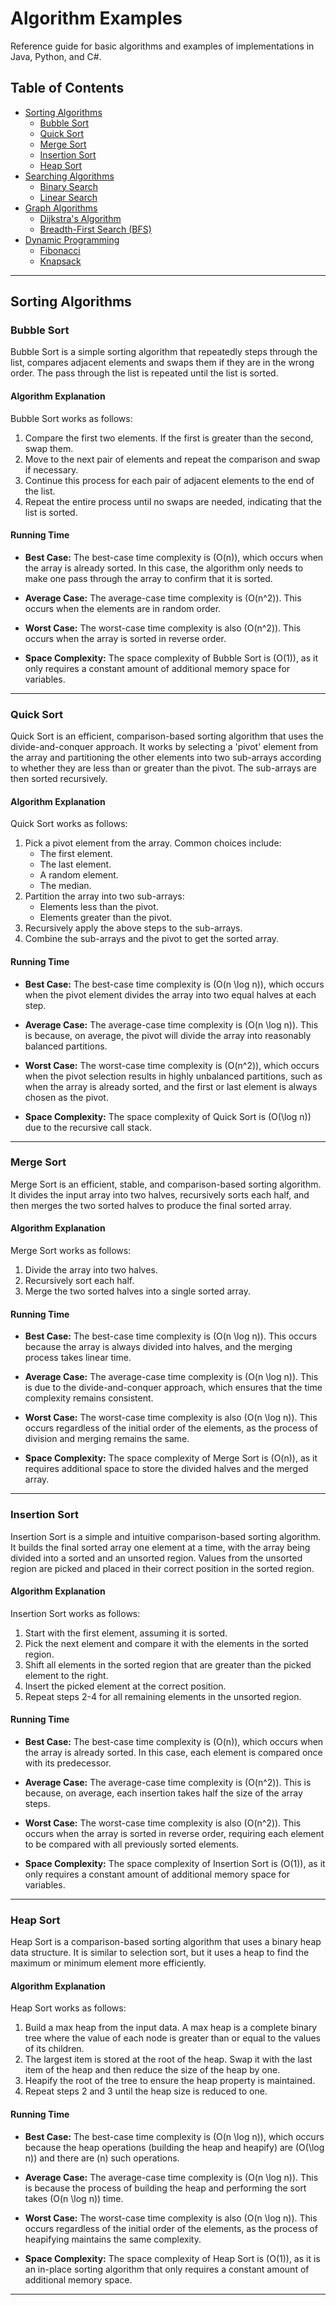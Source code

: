 # Algorithm Examples

Reference guide for basic algorithms and examples of implementations in Java, Python, and C#.  

## Table of Contents
- [Sorting Algorithms](#sorting-algorithms)
  - [Bubble Sort](#bubble-sort)
  - [Quick Sort](#quick-sort)
  - [Merge Sort](#merge-sort)
  - [Insertion Sort](#insertion-sort)
  - [Heap Sort](#heap-sort)
- [Searching Algorithms](#searching-algorithms)
  - [Binary Search](#binary-search)
  - [Linear Search](#linear-search)
- [Graph Algorithms](#graph-algorithms)
  - [Dijkstra's Algorithm](#dijkstras-algorithm)
  - [Breadth-First Search (BFS)](#breadth-first-search-bfs)
- [Dynamic Programming](#dynamic-programming)
  - [Fibonacci](#fibonacci)
  - [Knapsack](#knapsack)

---  

## Sorting Algorithms

### Bubble Sort
Bubble Sort is a simple sorting algorithm that repeatedly steps through the list, compares adjacent elements and swaps them if they are in the wrong order. The pass through the list is repeated until the list is sorted.

#### Algorithm Explanation
Bubble Sort works as follows:
1. Compare the first two elements. If the first is greater than the second, swap them.
2. Move to the next pair of elements and repeat the comparison and swap if necessary.
3. Continue this process for each pair of adjacent elements to the end of the list.
4. Repeat the entire process until no swaps are needed, indicating that the list is sorted.

#### Running Time
- **Best Case:** The best-case time complexity is \(O(n)\), which occurs when the array is already sorted. In this case, the algorithm only needs to make one pass through the array to confirm that it is sorted.
- **Average Case:** The average-case time complexity is \(O(n^2)\). This occurs when the elements are in random order.
- **Worst Case:** The worst-case time complexity is also \(O(n^2)\). This occurs when the array is sorted in reverse order.

- **Space Complexity:** The space complexity of Bubble Sort is \(O(1)\), as it only requires a constant amount of additional memory space for variables.

---  

### Quick Sort
Quick Sort is an efficient, comparison-based sorting algorithm that uses the divide-and-conquer approach. It works by selecting a 'pivot' element from the array and partitioning the other elements into two sub-arrays according to whether they are less than or greater than the pivot. The sub-arrays are then sorted recursively.

#### Algorithm Explanation
Quick Sort works as follows:
1. Pick a pivot element from the array. Common choices include:
   - The first element.
   - The last element.
   - A random element.
   - The median.
2. Partition the array into two sub-arrays:
   - Elements less than the pivot.
   - Elements greater than the pivot.
3. Recursively apply the above steps to the sub-arrays.
4. Combine the sub-arrays and the pivot to get the sorted array.

#### Running Time
- **Best Case:** The best-case time complexity is \(O(n \log n)\), which occurs when the pivot element divides the array into two equal halves at each step.
- **Average Case:** The average-case time complexity is \(O(n \log n)\). This is because, on average, the pivot will divide the array into reasonably balanced partitions.
- **Worst Case:** The worst-case time complexity is \(O(n^2)\), which occurs when the pivot selection results in highly unbalanced partitions, such as when the array is already sorted, and the first or last element is always chosen as the pivot.

- **Space Complexity:** The space complexity of Quick Sort is \(O(\log n)\) due to the recursive call stack.

---  

### Merge Sort
Merge Sort is an efficient, stable, and comparison-based sorting algorithm. It divides the input array into two halves, recursively sorts each half, and then merges the two sorted halves to produce the final sorted array.

#### Algorithm Explanation
Merge Sort works as follows:
1. Divide the array into two halves.
2. Recursively sort each half.
3. Merge the two sorted halves into a single sorted array.

#### Running Time
- **Best Case:** The best-case time complexity is \(O(n \log n)\). This occurs because the array is always divided into halves, and the merging process takes linear time.
- **Average Case:** The average-case time complexity is \(O(n \log n)\). This is due to the divide-and-conquer approach, which ensures that the time complexity remains consistent.
- **Worst Case:** The worst-case time complexity is also \(O(n \log n)\). This occurs regardless of the initial order of the elements, as the process of division and merging remains the same.

- **Space Complexity:** The space complexity of Merge Sort is \(O(n)\), as it requires additional space to store the divided halves and the merged array.

---  

### Insertion Sort
Insertion Sort is a simple and intuitive comparison-based sorting algorithm. It builds the final sorted array one element at a time, with the array being divided into a sorted and an unsorted region. Values from the unsorted region are picked and placed in their correct position in the sorted region.

#### Algorithm Explanation
Insertion Sort works as follows:
1. Start with the first element, assuming it is sorted.
2. Pick the next element and compare it with the elements in the sorted region.
3. Shift all elements in the sorted region that are greater than the picked element to the right.
4. Insert the picked element at the correct position.
5. Repeat steps 2-4 for all remaining elements in the unsorted region.

#### Running Time
- **Best Case:** The best-case time complexity is \(O(n)\), which occurs when the array is already sorted. In this case, each element is compared once with its predecessor.
- **Average Case:** The average-case time complexity is \(O(n^2)\). This is because, on average, each insertion takes half the size of the array steps.
- **Worst Case:** The worst-case time complexity is also \(O(n^2)\). This occurs when the array is sorted in reverse order, requiring each element to be compared with all previously sorted elements.

- **Space Complexity:** The space complexity of Insertion Sort is \(O(1)\), as it only requires a constant amount of additional memory space for variables.

---  

### Heap Sort
Heap Sort is a comparison-based sorting algorithm that uses a binary heap data structure. It is similar to selection sort, but it uses a heap to find the maximum or minimum element more efficiently.

#### Algorithm Explanation
Heap Sort works as follows:
1. Build a max heap from the input data. A max heap is a complete binary tree where the value of each node is greater than or equal to the values of its children.
2. The largest item is stored at the root of the heap. Swap it with the last item of the heap and then reduce the size of the heap by one. 
3. Heapify the root of the tree to ensure the heap property is maintained.
4. Repeat steps 2 and 3 until the heap size is reduced to one.

#### Running Time
- **Best Case:** The best-case time complexity is \(O(n \log n)\), which occurs because the heap operations (building the heap and heapify) are \(O(\log n)\) and there are \(n\) such operations.
- **Average Case:** The average-case time complexity is \(O(n \log n)\). This is because the process of building the heap and performing the sort takes \(O(n \log n)\) time.
- **Worst Case:** The worst-case time complexity is also \(O(n \log n)\). This occurs regardless of the initial order of the elements, as the process of heapifying maintains the same complexity.

- **Space Complexity:** The space complexity of Heap Sort is \(O(1)\), as it is an in-place sorting algorithm that only requires a constant amount of additional memory space.

---  

